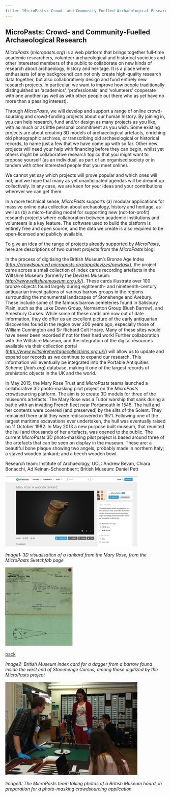 ```yaml
---
title: "MicroPasts: Crowd- and Community-Fuelled Archaeological Research"
---
```


## MicroPasts: Crowd- and Community-Fuelled Archaeological Research

_MicroPasts_ (_micropasts.org_) is a web platform that brings together full-time academic researchers, volunteer archaeological and historical societies and other interested members of the public to collaborate on new kinds of research about archaeology, history and heritage. It is a place where enthusiasts (of any background) can not only create high-quality research data together, but also collaboratively design and fund entirely new research projects. In particular, we want to improve how people traditionally distinguished as ‘academics’, ‘professionals’ and ‘volunteers’ cooperate with one another (as well as with other people out there who as yet have no more than a passing interest).

Through _MicroPasts_, we will develop and support a range of online crowd-sourcing and crowd-funding projects about our human history. By joining in, you can help research, fund and/or design as many projects as you like, with as much or as little personal commitment as you wish. Some existing projects are about creating 3D models of archaeological artefacts, enriching old photographic archives, or transcribing old archaeological or historical records, to name just a few that we have come up with so far. Other new projects will need your help with financing before they can begin, whilst yet others might be collaborative research topics that you might want to propose yourself (as an individual, as part of an organised society or in tandem with other interested people that you meet online).

We cannot yet say which projects will prove popular and which ones will not, and we hope that many as yet unanticipated agendas will be dreamt up collectively. In any case, we are keen for your ideas and your contributions wherever we can get them.

In a more technical sense, _MicroPasts_ supports (a) modular applications for massive online data collection about archaeology, history and heritage, as well as (b) a micro-funding model for supporting new (not-for-profit) research projects where collaboration between academic institutions and volunteers is a key feature. The software used to build the platform is entirely free and open source, and the data we create is also required to be open-licensed and publicly available.

To give an idea of the range of projects already supported by _MicroPasts_, here are descriptions of two current projects from the _MicroPasts_ blog:

In the process of digitising the British Museum’s Bronze Age Index (*http://crowdsourced.micropasts.org/app/devizes/newtask*), the project came across a small collection of index cards recording artefacts in the Wiltshire Museum (formerly the Devizes Museum: *http://www.wiltshiremuseum.org.uk/*). These cards illustrate over 100 bronze objects found largely during eighteenth- and nineteenth-century antiquarian investigations of various barrow groups in the regions surrounding the monumental landscapes of Stonehenge and Avebury. These include some of the famous barrow cemeteries found in Salisbury Plain, such as the Lake Down Group, Normanton Group (Bush Barrow), and Amesbury Curses. While some of these cards are now out of date information, they do offer us an excellent picture of the early antiquarian discoveries found in the region over 200 years ago, especially those of William Cunnington and Sir Richard Colt Hoare.  Many of these sites would have never been recorded if not for their hard work! Further collaboration with the Wiltshire Museum, and the integration of the digital resources available via their collection portal (*http://www.wiltshireheritagecollections.org.uk/*) will allow us to update and expand our records as we continue to expand our research. This information will eventually be integrated into the Portable Antiquities Scheme (*finds.org*) database, making it one of the largest records of prehistoric objects in the UK and the world.

In May 2015, the Mary Rose Trust and _MicroPasts_ teams launched a collaborative 3D photo-masking pilot project on the _MicroPasts_ crowdsourcing platform. The aim is to create 3D models for three of the museum’s artefacts. The Mary Rose was a Tudor warship that sank during a battle with an invading French fleet near Portsmouth in 1545. The hull and her contents were covered (and preserved) by the silts of the Solent. They remained there until they were rediscovered in 1971. Following one of the largest maritime excavations ever undertaken, the hull was eventually raised on 11 October 1982. In May 2013 a new purpose built museum, that reunited the hull and thousands of her artefacts, was opened to the public. The current _MicroPasts_ 3D photo-masking pilot project is based around three of the artefacts that can be seen on display in the museum. These are: a beautiful bone plaque showing two angels, probably made in northern Italy; a staved wooden tankard; and a beech wooden bowl.

Research team: Institute of Archaeology, UCL: Andrew Bevan, Chiara Bonacchi, Ad Keinan-Schoonbaert; British Museum: Daniel Pett

![Image1: 3D visualisation of a tankard from the Mary Rose, from the MicroPasts Sketchfab page](Images/20a.jpg)

_Image1: 3D visualisation of a tankard from the Mary Rose, from the MicroPasts Sketchfab page_

![Image2: British Museum index card for a dagger from a barrow found inside the west end of Stonehenge Cursus, among those digitized by the MicroPasts project](Images/20b.jpg)

[back](./)

_Image2: British Museum index card for a dagger from a barrow found inside the west end of Stonehenge Cursus, among those digitized by the MicroPasts project_

![Image3: The MicroPasts team taking photos of a British Museum hoard, in preparation for a photo-masking crowdsourcing application](Images/20c.jpg)

_Image3: The MicroPasts team taking photos of a British Museum hoard, in preparation for a photo-masking crowdsourcing application_
